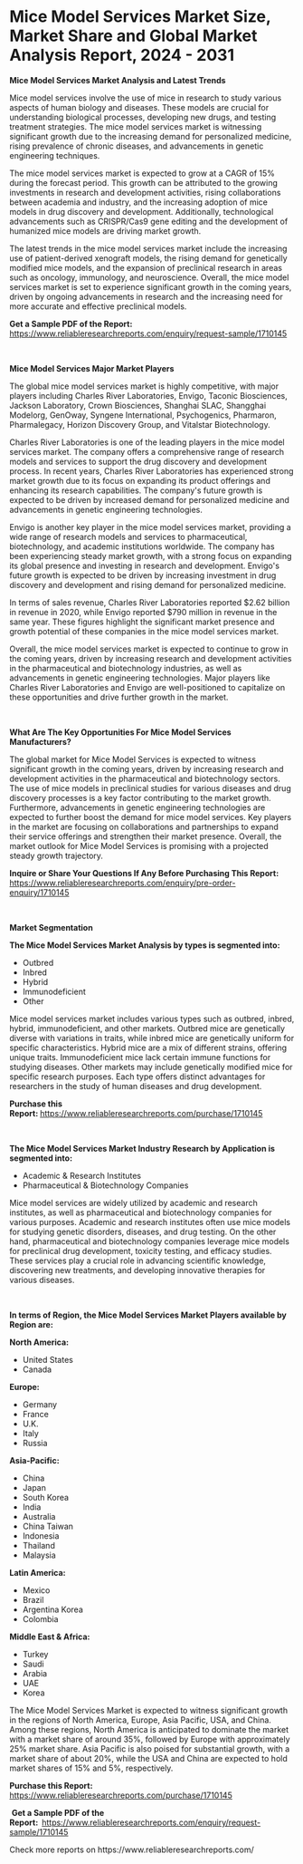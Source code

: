 <p><h1>Mice Model Services Market Size, Market Share and Global Market Analysis Report, 2024 - 2031</h1></p><p><strong>Mice Model Services Market Analysis and Latest Trends</strong></p>
<p><p>Mice model services involve the use of mice in research to study various aspects of human biology and diseases. These models are crucial for understanding biological processes, developing new drugs, and testing treatment strategies. The mice model services market is witnessing significant growth due to the increasing demand for personalized medicine, rising prevalence of chronic diseases, and advancements in genetic engineering techniques.</p><p>The mice model services market is expected to grow at a CAGR of 15% during the forecast period. This growth can be attributed to the growing investments in research and development activities, rising collaborations between academia and industry, and the increasing adoption of mice models in drug discovery and development. Additionally, technological advancements such as CRISPR/Cas9 gene editing and the development of humanized mice models are driving market growth.</p><p>The latest trends in the mice model services market include the increasing use of patient-derived xenograft models, the rising demand for genetically modified mice models, and the expansion of preclinical research in areas such as oncology, immunology, and neuroscience. Overall, the mice model services market is set to experience significant growth in the coming years, driven by ongoing advancements in research and the increasing need for more accurate and effective preclinical models.</p></p>
<p><strong>Get a Sample PDF of the Report:&nbsp;</strong> <a href="https://www.reliableresearchreports.com/enquiry/request-sample/1710145">https://www.reliableresearchreports.com/enquiry/request-sample/1710145</a></p>
<p>&nbsp;</p>
<p><strong>Mice Model Services Major Market Players</strong></p>
<p><p>The global mice model services market is highly competitive, with major players including Charles River Laboratories, Envigo, Taconic Biosciences, Jackson Laboratory, Crown Biosciences, Shanghai SLAC, Shangghai Modelorg, GenOway, Syngene International, Psychogenics, Pharmaron, Pharmalegacy, Horizon Discovery Group, and Vitalstar Biotechnology.</p><p>Charles River Laboratories is one of the leading players in the mice model services market. The company offers a comprehensive range of research models and services to support the drug discovery and development process. In recent years, Charles River Laboratories has experienced strong market growth due to its focus on expanding its product offerings and enhancing its research capabilities. The company's future growth is expected to be driven by increased demand for personalized medicine and advancements in genetic engineering technologies.</p><p>Envigo is another key player in the mice model services market, providing a wide range of research models and services to pharmaceutical, biotechnology, and academic institutions worldwide. The company has been experiencing steady market growth, with a strong focus on expanding its global presence and investing in research and development. Envigo's future growth is expected to be driven by increasing investment in drug discovery and development and rising demand for personalized medicine.</p><p>In terms of sales revenue, Charles River Laboratories reported $2.62 billion in revenue in 2020, while Envigo reported $790 million in revenue in the same year. These figures highlight the significant market presence and growth potential of these companies in the mice model services market.</p><p>Overall, the mice model services market is expected to continue to grow in the coming years, driven by increasing research and development activities in the pharmaceutical and biotechnology industries, as well as advancements in genetic engineering technologies. Major players like Charles River Laboratories and Envigo are well-positioned to capitalize on these opportunities and drive further growth in the market.</p></p>
<p>&nbsp;</p>
<p><strong>What Are The Key Opportunities For Mice Model Services Manufacturers?</strong></p>
<p><p>The global market for Mice Model Services is expected to witness significant growth in the coming years, driven by increasing research and development activities in the pharmaceutical and biotechnology sectors. The use of mice models in preclinical studies for various diseases and drug discovery processes is a key factor contributing to the market growth. Furthermore, advancements in genetic engineering technologies are expected to further boost the demand for mice model services. Key players in the market are focusing on collaborations and partnerships to expand their service offerings and strengthen their market presence. Overall, the market outlook for Mice Model Services is promising with a projected steady growth trajectory.</p></p>
<p><strong>Inquire or Share Your Questions If Any Before Purchasing This Report:</strong> <a href="https://www.reliableresearchreports.com/enquiry/pre-order-enquiry/1710145">https://www.reliableresearchreports.com/enquiry/pre-order-enquiry/1710145</a></p>
<p>&nbsp;</p>
<p><strong>Market Segmentation</strong></p>
<p><strong>The Mice Model Services Market Analysis by types is segmented into:</strong></p>
<p><ul><li>Outbred</li><li>Inbred</li><li>Hybrid</li><li>Immunodeficient</li><li>Other</li></ul></p>
<p><p>Mice model services market includes various types such as outbred, inbred, hybrid, immunodeficient, and other markets. Outbred mice are genetically diverse with variations in traits, while inbred mice are genetically uniform for specific characteristics. Hybrid mice are a mix of different strains, offering unique traits. Immunodeficient mice lack certain immune functions for studying diseases. Other markets may include genetically modified mice for specific research purposes. Each type offers distinct advantages for researchers in the study of human diseases and drug development.</p></p>
<p><strong>Purchase this Report:&nbsp;</strong><a href="https://www.reliableresearchreports.com/purchase/1710145">https://www.reliableresearchreports.com/purchase/1710145</a></p>
<p>&nbsp;</p>
<p><strong>The Mice Model Services Market Industry Research by Application is segmented into:</strong></p>
<p><ul><li>Academic & Research Institutes</li><li>Pharmaceutical & Biotechnology Companies</li></ul></p>
<p><p>Mice model services are widely utilized by academic and research institutes, as well as pharmaceutical and biotechnology companies for various purposes. Academic and research institutes often use mice models for studying genetic disorders, diseases, and drug testing. On the other hand, pharmaceutical and biotechnology companies leverage mice models for preclinical drug development, toxicity testing, and efficacy studies. These services play a crucial role in advancing scientific knowledge, discovering new treatments, and developing innovative therapies for various diseases.</p></p>
<p>&nbsp;</p>
<p><strong>In terms of Region, the Mice Model Services Market Players available by Region are:</strong></p>
<p>
    <p> <strong> North America: </strong>
        <ul>
            <li>United States</li>
            <li>Canada</li>
        </ul>
        </p> 
    <p> <strong> Europe: </strong>
        <ul>
            <li>Germany</li>
            <li>France</li>
            <li>U.K.</li>
            <li>Italy</li>
            <li>Russia</li>
        </ul>
        </p> 
    <p> <strong> Asia-Pacific: </strong>
        <ul>
            <li>China</li>
            <li>Japan</li>
            <li>South Korea</li>
            <li>India</li>
            <li>Australia</li>
            <li>China Taiwan</li>
            <li>Indonesia</li>
            <li>Thailand</li>
            <li>Malaysia</li>
        </ul>
        </p> 
    <p> <strong> Latin America: </strong>
        <ul>
            <li>Mexico</li>
            <li>Brazil</li>
            <li>Argentina Korea</li>
            <li>Colombia</li>
        </ul>
        </p> 
    <p> <strong> Middle East & Africa: </strong>
        <ul>
            <li>Turkey</li>
            <li>Saudi</li>
            <li>Arabia</li>
            <li>UAE</li>
            <li>Korea</li>
        </ul>
    </p>
    </p>
<p><p>The Mice Model Services Market is expected to witness significant growth in the regions of North America, Europe, Asia Pacific, USA, and China. Among these regions, North America is anticipated to dominate the market with a market share of around 35%, followed by Europe with approximately 25% market share. Asia Pacific is also poised for substantial growth, with a market share of about 20%, while the USA and China are expected to hold market shares of 15% and 5%, respectively.</p></p>
<p><strong>Purchase this Report: </strong><a href="https://www.reliableresearchreports.com/purchase/1710145">https://www.reliableresearchreports.com/purchase/1710145</a></p>
<p>&nbsp;<strong>Get a Sample PDF of the Report:&nbsp;&nbsp;</strong><a href="https://www.reliableresearchreports.com/enquiry/request-sample/1710145">https://www.reliableresearchreports.com/enquiry/request-sample/1710145</a></p>
<p><strong></strong></p>
<p>Check more reports on https://www.reliableresearchreports.com/</p>